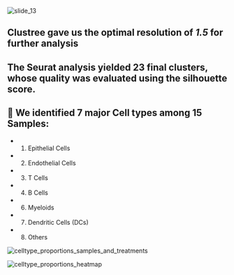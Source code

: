 
![slide_13](https://github.com/user-attachments/assets/19ebab73-174e-469f-b5d2-0e110dbf6d6c)
##  Clustree gave us the optimal resolution of *1.5* for further analysis
## The Seurat analysis yielded 23 final clusters, whose quality was evaluated using the silhouette score. 










## 🌟 We identified 7 major Cell types among 15 Samples:



- 1. Epithelial Cells
- 2. Endothelial Cells
- 3. T Cells
- 4. B Cells
- 6. Myeloids
- 7. Dendritic Cells (DCs)
- 8. Others





![celltype_proportions_samples_and_treatments](https://github.com/user-attachments/assets/a3ceb6c1-4def-438e-9590-3cc7faafae68)




![celltype_proportions_heatmap](https://github.com/user-attachments/assets/7a8e7c40-893b-4ab2-839a-640bf2534ce6)

